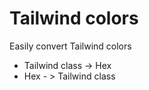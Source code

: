 # Tailwind colors

Easily convert Tailwind colors

- Tailwind class -> Hex
- Hex - > Tailwind class
